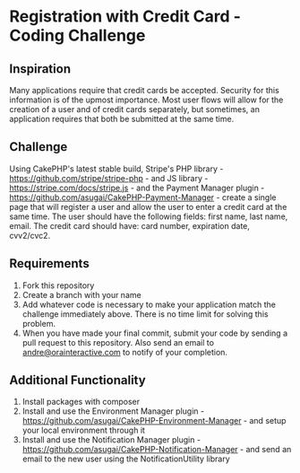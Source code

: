 Registration with Credit Card - Coding Challenge
==================
## Inspiration
Many applications require that credit cards be accepted. Security for this information is of the upmost importance. Most user flows will allow for the creation of a user and of credit cards separately, but sometimes, an application requires that both be submitted at the same time.

## Challenge
Using CakePHP's latest stable build, Stripe's PHP library - https://github.com/stripe/stripe-php - and JS library - https://stripe.com/docs/stripe.js - and the Payment Manager plugin - https://github.com/asugai/CakePHP-Payment-Manager - create a single page that will register a user and allow the user to enter a credit card at the same time. The user should have the following fields: first name, last name, email. The credit card should have: card number, expiration date, cvv2/cvc2.

## Requirements
1. Fork this repository
2. Create a branch with your name
3. Add whatever code is necessary to make your application match the challenge immediately above. There is no time limit for solving this problem.
5. When you have made your final commit, submit your code by sending a pull request to this repository.  Also send an email to andre@orainteractive.com to notify of your completion.

## Additional Functionality
1. Install packages with composer
2. Install and use the Environment Manager plugin - https://github.com/asugai/CakePHP-Environment-Manager - and setup your local environment through it
3. Install and use the Notification Manager plugin - https://github.com/asugai/CakePHP-Notification-Manager - and send an email to the new user using the NotificationUtility library
